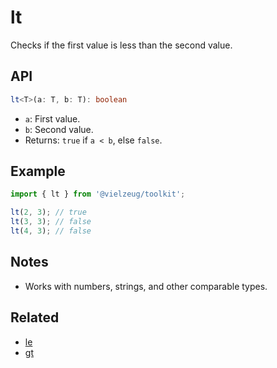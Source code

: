 # lt

Checks if the first value is less than the second value.

## API

```ts
lt<T>(a: T, b: T): boolean
```

- `a`: First value.
- `b`: Second value.
- Returns: `true` if `a < b`, else `false`.

## Example

```ts
import { lt } from '@vielzeug/toolkit';

lt(2, 3); // true
lt(3, 3); // false
lt(4, 3); // false
```

## Notes

- Works with numbers, strings, and other comparable types.

## Related

- [le](./le.md)
- [gt](./gt.md)
